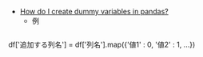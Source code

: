 * [How do I create dummy variables in pandas?](https://youtu.be/0s_1IsROgDc)
   * 例
   ```
df['追加する列名'] = df['列名'].map({'値1' : 0, '値2' : 1, ...})
```
